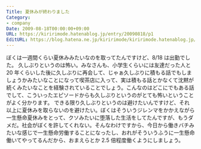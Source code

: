 ```yaml
---
Title: 夏休みが終わりました
Category:
- company
Date: 2009-08-18T00:00:00+09:00
URL: https://kiririmode.hatenablog.jp/entry/20090818/p1
EditURL: https://blog.hatena.ne.jp/kiririmode/kiririmode.hatenablog.jp/atom/entry/8454420450078212696
---
```



ぼくは一週間くらい夏休みみたいなのを取ってたんですけど、8/18 は出勤でした。
久しぶりというのは怖い。みなさんも、小学生くらいには友達だった人と 20 年くらいした後に久しぶりに再会して、じゃぁ久しぶりに積もる話でもしましょうかみたいなことになって喫茶店に入って、実は積もる話とかなくて沈黙が続くみたいなことを経験されていることでしょう。こんなのはどこにでもある話でして、こういったエピソードからも久しぶりというのがとても怖いということがよく分かります。
できる限り久しぶりというのは避けたいんですけど、それ以上に夏休みを取らないのを避けたい。ぼくはそういうジレンマをかかえながら一生懸命夏休みをとって、クソみたいに堕落した生活をしてたんですが、もうダメだ。社会がぼくを許してくれない。そんなわけですから、今日から働きバチみたいな感じで一生懸命労働することになったし、おれがそういうふうに一生懸命働いてやってるんだから、おまえらとか 2.5 倍程度働くようにしましょう。
